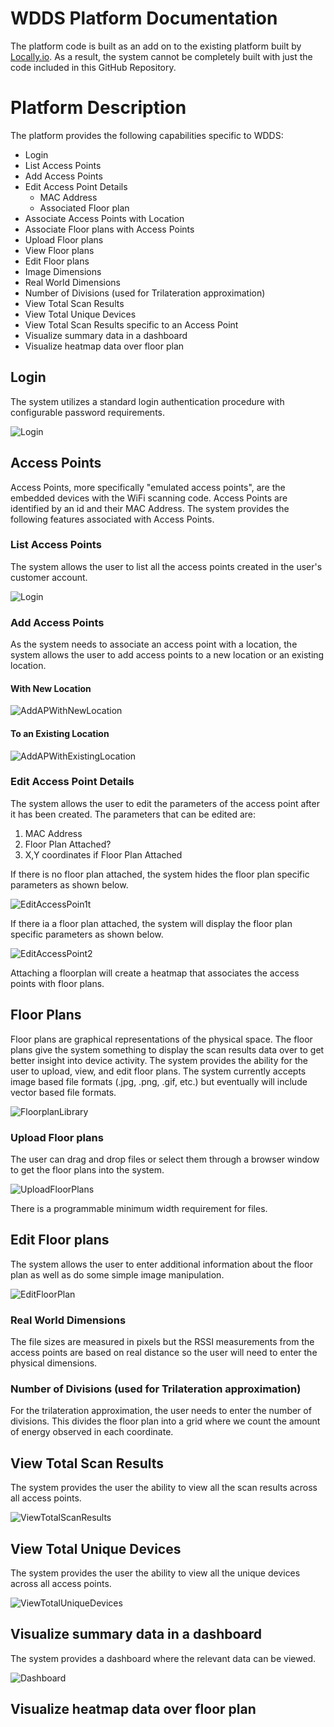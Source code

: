 # WDDS Platform Documentation

The platform code is built as an add on to the existing platform built by [Locally.io](https://locally.io). As a result, the system cannot be completely built with just the code included in this GitHub Repository.

# Platform Description

The platform provides the following capabilities specific to WDDS:

* Login
* List Access Points
* Add Access Points
* Edit Access Point Details
  * MAC Address
  * Associated Floor plan
* Associate Access Points with Location
* Associate Floor plans with Access Points
* Upload Floor plans
* View Floor plans
* Edit Floor plans
 * Image Dimensions
 * Real World Dimensions
 * Number of Divisions (used for Trilateration approximation)
* View Total Scan Results
* View Total Unique Devices
* View Total Scan Results specific to an Access Point
* Visualize summary data in a dashboard
* Visualize heatmap data over floor plan

## Login
The system utilizes a standard login authentication procedure with configurable password requirements.

![Login](../Documentation/Images/dgmd-599-platform-login-dec2018.png)

## Access Points
Access Points, more specifically "emulated access points", are the embedded devices with the WiFi scanning code. Access Points are identified by an id and their MAC Address. The system provides the following features associated with Access Points.

### List Access Points
The system allows the user to list all the access points created in the user's customer account.

![Login](../Documentation/Images/dgmd-599-platform-listaccesspoints-dec2018.png)

### Add Access Points
As the system needs to associate an access point with a location, the system allows the user to add access points to a new location or an existing location.

#### With New Location
![AddAPWithNewLocation](../Documentation/Images/dgmd-599-platform-add-accesspoint-newlocation-dec2018.png)
#### To an Existing Location
![AddAPWithExistingLocation](../Documentation/Images/dgmd-599-platform-add-accesspoint-existinglocation-dec2018.png)

### Edit Access Point Details
The system allows the user to edit the parameters of the access point after it has been created. The parameters that can be edited are:
1. MAC Address
2. Floor Plan Attached?
3. X,Y coordinates if Floor Plan Attached

If there is no floor plan attached, the system hides the floor plan specific parameters as shown below.

![EditAccessPoin1t](../Documentation/Images/dgmd-599-platform-editaccesspoint1-dec2018.png)

If there ia a floor plan attached, the system will display the floor plan specific parameters as shown below.

![EditAccessPoint2](../Documentation/Images/dgmd-599-platform-editaccesspoint2-dec2018.png)

Attaching a floorplan will create a heatmap that associates the access points with floor plans.

## Floor Plans
Floor plans are graphical representations of the physical space. The floor plans give the system something to display the scan results data over to get better insight into device activity. The system provides the ability for the user to upload, view, and edit floor plans. The system currently accepts image based file formats (.jpg, .png, .gif, etc.) but eventually will include vector based file formats.

![FloorplanLibrary](../Documentation/Images/dgmd-599-platform-floorplanlibrary-dec2018.png)

### Upload Floor plans
The user can drag and drop files or select them through a browser window to get the floor plans into the system. 

![UploadFloorPlans](../Documentation/Images/dgmd-599-platform-uploadfloorplan-dec2018.png)

There is a programmable minimum width requirement for files.

## Edit Floor plans

The system allows the user to enter additional information about the floor plan as well as do some simple image manipulation.

![EditFloorPlan](../Documentation/Images/dgmd-599-platform-editfloorplan-dec2018.png)

### Real World Dimensions
The file sizes are measured in pixels but the RSSI measurements from the access points are based on real distance so the user will need to enter the physical dimensions.

### Number of Divisions (used for Trilateration approximation)

For the trilateration approximation, the user needs to enter the number of divisions. This divides the floor plan into a grid where we count the amount of energy observed in each coordinate.

## View Total Scan Results
The system provides the user the ability to view all the scan results across all access points.

![ViewTotalScanResults](../Documentation/Images/dgmd-599-platform-listtotalscanresults-dec2018.png)

## View Total Unique Devices
The system provides the user the ability to view all the unique devices across all access points.

![ViewTotalUniqueDevices](../Documentation/Images/dgmd-599-platform-listtotaluniquedevices-dec2018.png)

## Visualize summary data in a dashboard
The system provides a dashboard where the relevant data can be viewed.

![Dashboard](../Documentation/Images/dgmd-599-platform-dashboard1-dec2018.png)

## Visualize heatmap data over floor plan
